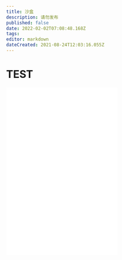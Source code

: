 ```yaml
---
title: 沙盒
description: 请勿发布
published: false
date: 2022-02-02T07:08:48.168Z
tags: 
editor: markdown
dateCreated: 2021-08-24T12:03:16.055Z
---
```


# TEST

<iframe frameborder="no" border="0" marginwidth="0" marginheight="0" height=450 src="//scdn.thestarsetsociety.cn/Temp/example.html"></iframe>

